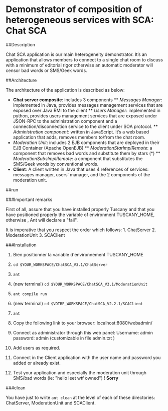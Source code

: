 Demonstrator of composition of heterogeneous services with SCA: Chat SCA
=======================================================================


##Description

Chat SCA application is our main heterogeneity demonstrator. It’s an application that allows members to connect to a single chat room to discuss with a minimum of editorial rigor otherwise an automatic moderator will censor bad words or SMS/Geek words. 

##Architecture

The architecture of the application is described as below:
* **Chat server composite**: includes 3 components
** *Messages Manager*: implemented in Java, provides messages management services that are exposed over Java RMI to the client
** *Users Manager*: implemented in python, provides users management services that are exposed under JSON-RPC to the administration component and a connection/disconnection service to the client under SOA protocol.
** *Administration component*: written in JavaScript. It’s a web based application that adds, removes members to/from the chat room.
* *Moderation Unit*: includes 2 EJB components that are deployed in their EJB Container (Apache OpenEJB)
** *ModerationStarImplRemote*: a component that removes bad words and substitute them by stars (*)
** *ModerationSubsImplRemote*: a component that substitutes the SMS/Geek words by conventional words. 
* **Client**: A client written in Java that uses 4 references of services: messages manager, users’ manager, and the 2 components of the moderation unit.
 

##run

###Important remarks

First of all, assure that you have installed properly Tuscany and 
that you have positioned properly the variable of environment 
TUSCANY_HOME, otherwise , Ant will declare a "fail".




It is imperative that you respect the order which follows:
    1. ChatServer
    2. ModerationUnit
    3. SCAClient


###Installation
1. Bien positionner la variable d'environnement TUSCANY_HOME
2. `cd $YOUR_WORKSPACE/ChatSCA_V3.1/ChatServer`
3. `ant`
4. (new terminal)
`cd $YOUR_WORKSPACE/ChatSCA_V3.1/ModerationUnit`
5. `ant compile run`
6. (new terminal)
    `cd $VOTRE_WORKSPACE/ChatSCA_V2.2.1/SCAClient`
7. `ant`
8. Copy the following link to your browser:
    localhost:8080/webadmin/
9. Connect as administrator through this web panel:
    Username: admin
    password: admin
    (customizable in file admin.txt )
10. Add users as required.

11. Connect in the Client application with the user name and password you added 
    or already exist.

12. Test your application and especially the moderation unit through SMS/bad words
    (ie: "hello leet wtf owned") ! **Sorry**

###clean

You have just to write `ant clean` at the level of each of these directories: ChatServer, ModerationUnit and SCAClient.


